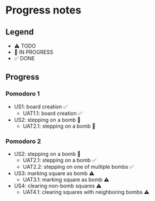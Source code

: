 # Progress notes

## Legend

- ⚠ TODO
- 🚧 IN PROGRESS
- ✅ DONE

## Progress

### Pomodoro 1

- US1: board creation ✅
  - UAT1.1: board creation ✅
- US2: stepping on a bomb 🚧
  - UAT2.1: stepping on a bomb 🚧

### Pomodoro 2

- US2: stepping on a bomb 🚧
  - UAT2.1: stepping on a bomb ✅
  - UAT2.2: stepping on one of multiple bombs ✅
- US3: marking square as bomb ⚠
  - UAT3.1: marking square as bomb ⚠
- US4: clearing non-bomb squares ⚠
  - UAT4.1: clearing squares with neighboring bombs ⚠
